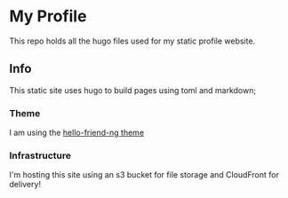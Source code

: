 # My Profile
This repo holds all the hugo files used for my static profile website.

## Info
This static site uses hugo to build pages using toml and markdown;

### Theme
I am using the [hello-friend-ng theme](https://github.com/rhazdon/hugo-theme-hello-friend-ng)

### Infrastructure
I'm hosting this site using an s3 bucket for file storage and CloudFront for delivery!